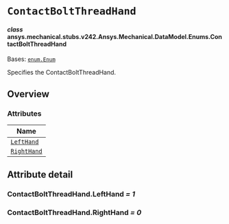 # `ContactBoltThreadHand`

<a id="ansys.mechanical.stubs.v242.Ansys.Mechanical.DataModel.Enums.ContactBoltThreadHand"></a>

#### *class* ansys.mechanical.stubs.v242.Ansys.Mechanical.DataModel.Enums.ContactBoltThreadHand

Bases: [`enum.Enum`](https://docs.python.org/3/library/enum.html#enum.Enum)

Specifies the ContactBoltThreadHand.

<!-- !! processed by numpydoc !! -->

<a id="overview"></a>

## Overview

### Attributes

| Name |
| ------------------------------------------------------------------------------------------------------------------------------ |
| [`LeftHand`](#ContactBoltThreadHand.LeftHand) |
| [`RightHand`](#ContactBoltThreadHand.RightHand) |

<a id="attribute-detail"></a>

## Attribute detail

<a id="ContactBoltThreadHand.LeftHand"></a>

### ContactBoltThreadHand.LeftHand *= 1*

<a id="ContactBoltThreadHand.RightHand"></a>

### ContactBoltThreadHand.RightHand *= 0*


